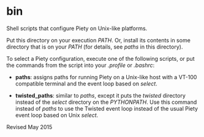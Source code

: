 
bin
===

Shell scripts that configure Piety on Unix-like platforms.

Put this directory on your execution *PATH*.  Or, install its contents
in some directory that is on your *PATH* (for details, see *paths* in
this directory).

To select a Piety configuration, execute one of the following
scripts, or put the commands from the script into your *.profile* or
*.bashrc*:

- **paths**: assigns paths for running Piety on a Unix-like host with
  a VT-100 compatible terminal and the event loop based on *select*.

- **twisted_paths**: similar to *paths*, except it puts the *twisted* 
  directory instead of the *select* directory on the *PYTHONPATH*.  Use
  this command instead of *paths* to use the Twisted event loop instead
  of the usual Piety event loop based on Unix *select*.

Revised May 2015
